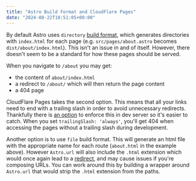 ```yaml
---
title: "Astro Build Format and CloudFlare Pages"
date: "2024-08-22T18:51:05+00:00"
---
```


By default Astro uses `directory` [build format](https://docs.astro.build/en/reference/configuration-reference/#buildformat),
which generates directories with `index.html` for each page (e.g. `src/pages/about.astro`
becomes `dist/about/index.html`). This isn't an issue in and of itself. However,
there doesn't seem to be a standard for how these pages should be served.

When you navigate to `/about` you may get:
 - the content of `about/index.html`
 - a redirect to `/about/` which will then return the page content
 - a 404 page

CloudFlare Pages takes the second option. This means that all your links need
to end with a trailing slash in order to avoid unnecessary redirects. Thankfully
there is [an option](https://docs.astro.build/en/reference/configuration-reference/#trailingslash)
to enforce this in dev server so it's easier to catch. When you set `trailingSlash: 'always'`,
you'll get 404 when accessing the pages without a trailing slash during development.

Another option is to use `file` build format. This will generate an html file with
the appropriate name for each route (`about.html` in the example above). However
`Astro.url` will also include the `.html` extension which would once again lead
to a [redirect](https://developers.cloudflare.com/pages/configuration/serving-pages/#route-matching),
and may cause issues if you're composing URLs. You can work around this by building
a wrapper around `Astro.url` that would strip the `.html` extension from the paths.
